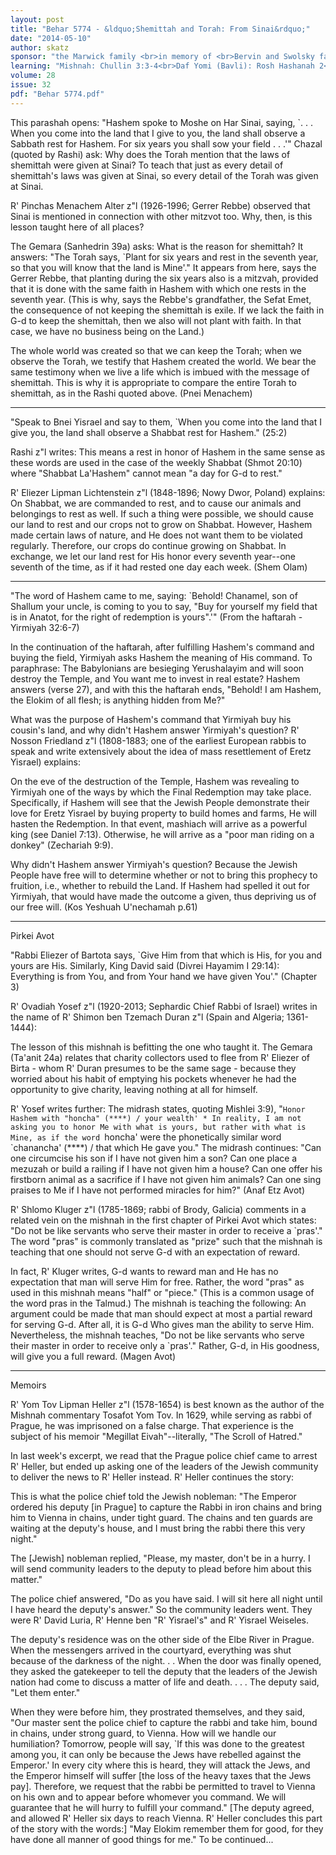 ```yaml
---
layout: post
title: "Behar 5774 - &ldquo;Shemittah and Torah: From Sinai&rdquo;"
date: "2014-05-10"
author: skatz
sponsor: "the Marwick family <br>in memory of <br>Bervin and Swolsky family members a\"h"
learning: "Mishnah: Chullin 3:3-4<br>Daf Yomi (Bavli): Rosh Hashanah 2<br>Begin Masechet Rosh Hashanah on Shabbat<br>Halachah: Mishnah Berurah 372:6-8"
volume: 28
issue: 32
pdf: "Behar 5774.pdf"
---
```


This parashah opens: "Hashem spoke to Moshe on Har Sinai, saying, `. . . When you come into the land that I give to you, the land shall observe a Sabbath rest for Hashem. For six years you shall sow your field . . .'" Chazal (quoted by Rashi) ask: Why does the Torah mention that the laws of shemittah were given at Sinai? To teach that just as every detail of shemittah's laws was given at Sinai, so every detail of the Torah was given at Sinai.

R' Pinchas Menachem Alter z"l (1926-1996; Gerrer Rebbe) observed that Sinai is mentioned in connection with other mitzvot too. Why, then, is this lesson taught here of all places?

The Gemara (Sanhedrin 39a) asks: What is the reason for shemittah? It answers: "The Torah says, `Plant for six years and rest in the seventh year, so that you will know that the land is Mine'." It appears from here, says the Gerrer Rebbe, that planting during the six years also is a mitzvah, provided that it is done with the same faith in Hashem with which one rests in the seventh year. (This is why, says the Rebbe's grandfather, the Sefat Emet, the consequence of not keeping the shemittah is exile. If we lack the faith in G-d to keep the shemittah, then we also will not plant with faith. In that case, we have no business being on the Land.)

The whole world was created so that we can keep the Torah; when we observe the Torah, we testify that Hashem created the world. We bear the same testimony when we live a life which is imbued with the message of shemittah. This is why it is appropriate to compare the entire Torah to shemittah, as in the Rashi quoted above. (Pnei Menachem)

********

"Speak to Bnei Yisrael and say to them, `When you come into the land that I give you, the land shall observe a Shabbat rest for Hashem." (25:2)

Rashi z"l writes: This means a rest in honor of Hashem in the same sense as these words are used in the case of the weekly Shabbat (Shmot 20:10) where "Shabbat La'Hashem" cannot mean "a day for G-d to rest."

R' Eliezer Lipman Lichtenstein z"l (1848-1896; Nowy Dwor, Poland) explains: On Shabbat, we are commanded to rest, and to cause our animals and belongings to rest as well. If such a thing were possible, we should cause our land to rest and our crops not to grow on Shabbat. However, Hashem made certain laws of nature, and He does not want them to be violated regularly. Therefore, our crops do continue growing on Shabbat. In exchange, we let our land rest for His honor every seventh year--one seventh of the time, as if it had rested one day each week. (Shem Olam)

********

"The word of Hashem came to me, saying: `Behold! Chanamel, son of Shallum your uncle, is coming to you to say, "Buy for yourself my field that is in Anatot, for the right of redemption is yours".'" (From the haftarah - Yirmiyah 32:6-7)

In the continuation of the haftarah, after fulfilling Hashem's command and buying the field, Yirmiyah asks Hashem the meaning of His command. To paraphrase: The Babylonians are besieging Yerushalayim and will soon destroy the Temple, and You want me to invest in real estate? Hashem answers (verse 27), and with this the haftarah ends, "Behold! I am Hashem, the Elokim of all flesh; is anything hidden from Me?"

What was the purpose of Hashem's command that Yirmiyah buy his cousin's land, and why didn't Hashem answer Yirmiyah's question? R' Nosson Friedland z"l (1808-1883; one of the earliest European rabbis to speak and write extensively about the idea of mass resettlement of Eretz Yisrael) explains:

On the eve of the destruction of the Temple, Hashem was revealing to Yirmiyah one of the ways by which the Final Redemption may take place. Specifically, if Hashem will see that the Jewish People demonstrate their love for Eretz Yisrael by buying property to build homes and farms, He will hasten the Redemption. In that event, mashiach will arrive as a powerful king (see Daniel 7:13). Otherwise, he will arrive as a "poor man riding on a donkey" (Zechariah 9:9).

Why didn't Hashem answer Yirmiyah's question? Because the Jewish People have free will to determine whether or not to bring this prophecy to fruition, i.e., whether to rebuild the Land. If Hashem had spelled it out for Yirmiyah, that would have made the outcome a given, thus depriving us of our free will. (Kos Yeshuah U'nechamah p.61)

********

Pirkei Avot

"Rabbi Eliezer of Bartota says, `Give Him from that which is His, for you and yours are His. Similarly, King David said (Divrei Hayamim I 29:14): Everything is from You, and from Your hand we have given You'." (Chapter 3)

R' Ovadiah Yosef z"l (1920-2013; Sephardic Chief Rabbi of Israel) writes in the name of R' Shimon ben Tzemach Duran z"l (Spain and Algeria; 1361- 1444):

The lesson of this mishnah is befitting the one who taught it. The Gemara (Ta'anit 24a) relates that charity collectors used to flee from R' Eliezer of Birta - whom R' Duran presumes to be the same sage - because they worried about his habit of emptying his pockets whenever he had the opportunity to give charity, leaving nothing at all for himself.

R' Yosef writes further: The midrash states, quoting Mishlei 3:9), "`Honor Hashem with "honcha" (****) / your wealth' * In reality, I am not asking you to honor Me with what is yours, but rather with what is Mine, as if the word `honcha' were the phonetically similar word `chanancha' (****) / that which He gave you." The midrash continues: "Can one circumcise his son if I have not given him a son? Can one place a mezuzah or build a railing if I have not given him a house? Can one offer his firstborn animal as a sacrifice if I have not given him animals? Can one sing praises to Me if I have not performed miracles for him?" (Anaf Etz Avot)

 R' Shlomo Kluger z"l (1785-1869; rabbi of Brody, Galicia) comments in a related vein on the mishnah in the first chapter of Pirkei Avot which states: "Do not be like servants who serve their master in order to receive a `pras'." The word "pras" is commonly translated as "prize" such that the mishnah is teaching that one should not serve G-d with an expectation of reward.

In fact, R' Kluger writes, G-d wants to reward man and He has no expectation that man will serve Him for free. Rather, the word "pras" as used in this mishnah means "half" or "piece." (This is a common usage of the word pras in the Talmud.) The mishnah is teaching the following: An argument could be made that man should expect at most a partial reward for serving G-d. After all, it is G-d Who gives man the ability to serve Him. Nevertheless, the mishnah teaches, "Do not be like servants who serve their master in order to receive only a `pras'." Rather, G-d, in His goodness, will give you a full reward. (Magen Avot)

********

Memoirs

R' Yom Tov Lipman Heller z"l (1578-1654) is best known as the author of the Mishnah commentary Tosafot Yom Tov. In 1629, while serving as rabbi of Prague, he was imprisoned on a false charge. That experience is the subject of his memoir "Megillat Eivah"--literally, "The Scroll of Hatred."

In last week's excerpt, we read that the Prague police chief came to arrest R' Heller, but ended up asking one of the leaders of the Jewish community to deliver the news to R' Heller instead. R' Heller continues the story:

This is what the police chief told the Jewish nobleman: "The Emperor ordered his deputy \[in Prague\] to capture the Rabbi in iron chains and bring him to Vienna in chains, under tight guard. The chains and ten guards are waiting at the deputy's house, and I must bring the rabbi there this very night."

The \[Jewish\] nobleman replied, "Please, my master, don't be in a hurry. I will send community leaders to the deputy to plead before him about this matter."

The police chief answered, "Do as you have said. I will sit here all night until I have heard the deputy's answer." So the community leaders went. They were R' David Luria, R' Henne ben "R' Yisrael's" and R' Yisrael Weiseles.

The deputy's residence was on the other side of the Elbe River in Prague. When the messengers arrived in the courtyard, everything was shut because of the darkness of the night. . . When the door was finally opened, they asked the gatekeeper to tell the deputy that the leaders of the Jewish nation had come to discuss a matter of life and death. . . . The deputy said, "Let them enter."

When they were before him, they prostrated themselves, and they said, "Our master sent the police chief to capture the rabbi and take him, bound in chains, under strong guard, to Vienna. How will we handle our humiliation? Tomorrow, people will say, `If this was done to the greatest among you, it can only be because the Jews have rebelled against the Emperor.' In every city where this is heard, they will attack the Jews, and the Emperor himself will suffer \[the loss of the heavy taxes that the Jews pay\]. Therefore, we request that the rabbi be permitted to travel to Vienna on his own and to appear before whomever you command. We will guarantee that he will hurry to fulfill your command." \[The deputy agreed, and allowed R' Heller six days to reach Vienna. R' Heller concludes this part of the story with the words:\] "May Elokim remember them for good, for they have done all manner of good things for me." To be continued...

